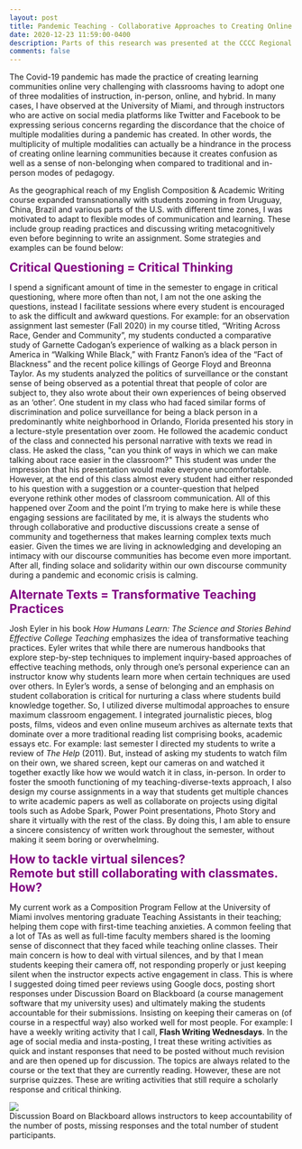 ```yaml
---
layout: post
title: Pandemic Teaching - Collaborative Approaches to Creating Online Learning Communities
date: 2020-12-23 11:59:00-0400
description: Parts of this research was presented at the CCCC Regional Conference at the University of Southern California, Dec 19, 2020.
comments: false
---
```


The Covid-19 pandemic has made the practice of creating learning communities online very challenging with classrooms having to adopt one of three modalities of instruction, in-person, online, and hybrid. In many cases, I have observed at the University of Miami, and through instructors who are active on social media platforms like Twitter and Facebook to be expressing serious concerns regarding the discordance that the choice of multiple modalities during a pandemic has created. In other words, the multiplicity of multiple modalities can actually be a hindrance in the process of creating online learning communities because it creates confusion as well as a sense of non-belonging when compared to traditional and in-person modes of pedagogy. 

As the geographical reach of my English Composition & Academic Writing course expanded transnationally with students zooming in from Uruguay, China, Brazil and various parts of the U.S. with different time zones, I was motivated to adapt to flexible modes of communication and learning. These include group reading practices and discussing writing metacognitively even before beginning to write an assignment. Some strategies and examples can be found below:

<span style="color:purple; font-size:1.5em">**Critical Questioning = Critical Thinking**</span>

I spend a significant amount of time in the semester to engage in critical questioning, where more often than not, I am not the one asking the questions, instead I facilitate sessions where every student is encouraged to ask the difficult and awkward questions. For example: for an observation assignment last semester (Fall 2020) in my course titled, “Writing Across Race, Gender and Community”, my students conducted a comparative study of Garnette Cadogan’s experience of walking as a black person in America in “Walking While Black,” with Frantz Fanon’s idea of the “Fact of Blackness” and the recent police killings of George Floyd and Breonna Taylor. As my students analyzed the politics of surveillance or the constant sense of being observed as a potential threat that people of color are subject to, they also wrote about their own experiences of being observed as an ‘other’. One student in my class who had faced similar forms of discrimination and police surveillance for being a black person in a predominantly white neighborhood in Orlando, Florida presented his story in a lecture-style presentation over zoom. He followed the academic conduct of the class and connected his personal narrative with texts we read in class. He asked the class, "can you think of ways in which we can make talking about race easier in the classroom?" This student was under the impression that his presentation would make everyone uncomfortable. However, at the end of this class almost every student had either responded to his question with a suggestion or a counter-question that helped everyone rethink other modes of classroom communication. All of this happened over Zoom and the point I’m trying to make here is while these engaging sessions are facilitated by me, it is always the students who through collaborative and productive discussions create a sense of community and togetherness that makes learning complex texts much easier. Given the times we are living in acknowledging and developing an intimacy with our discourse communities has become even more important. After all, finding solace and solidarity within our own discourse community during a pandemic and economic crisis is calming.
 
<span style="color:purple; font-size:1.5em">**Alternate Texts = Transformative Teaching Practices**</span>

Josh Eyler in his book *How Humans Learn: The Science and Stories Behind Effective College Teaching* emphasizes the idea of transformative teaching practices. Eyler writes that while there are numerous handbooks that explore step-by-step techniques to implement inquiry-based approaches of effective teaching methods, only through one’s personal experience can an instructor know why students learn more when certain techniques are used over others. In Eyler’s words, a sense of belonging and an emphasis on student collaboration is critical for nurturing a class where students build knowledge together. So, I utilized diverse multimodal approaches to ensure maximum classroom engagement. I integrated journalistic pieces, blog posts, films, videos and even online museum archives as alternate texts that dominate over a more traditional reading list comprising books, academic essays etc. For example: last semester I directed my students to write a review of *The Help* (2011). But, instead of asking my students to watch film on their own, we shared screen, kept our cameras on and watched it together exactly like how we would watch it in class, in-person. In order to foster the smooth functioning of my teaching-diverse-texts approach, I also design my course assignments in a way that students get multiple chances to write academic papers as well as collaborate on projects using digital tools such as Adobe Spark, Power Point presentations, Photo Story and share it virtually with the rest of the class. By doing this, I am able to ensure a sincere consistency of written work throughout the semester, without making it seem boring or overwhelming.

<span style="color:purple; font-size:1.5em">**How to tackle virtual silences?**</span><br />
<span style="color:purple; font-size:1.5em">**Remote but still collaborating with classmates. How?**</span>

My current work as a Composition Program Fellow at the University of Miami involves mentoring graduate Teaching Assistants in their teaching; helping them cope with first-time teaching anxieties. A common feeling that a lot of TAs as well as full-time faculty members shared is the looming sense of disconnect that they faced while teaching online classes. Their main concern is how to deal with virtual silences, and by that I mean students keeping their camera off, not responding properly or just keeping silent when the instructor expects active engagement in class. This is where I suggested doing timed peer reviews using Google docs, posting short responses under Discussion Board on Blackboard (a course management software that my university uses) and ultimately making the students accountable for their submissions. Insisting on keeping their cameras on (of course in a respectful way) also worked well for most people. For example: I have a weekly writing activity that I call, **Flash Writing Wednesdays**. In the age of social media and insta-posting, I treat these writing activities as quick and instant responses that need to be posted without much revision and are then opened up for discussion. The topics are always related to the course or the text that they are currently reading. However, these are not surprise quizzes. These are writing activities that still require a scholarly response and critical thinking.

<div class="row mt-3">
    <div class="col-sm mt-3 mt-md-0">
        <img class="img-fluid rounded z-depth-1" src="{{ site.baseurl }}/assets/img/blogImgs/pandemicTeaching/bbPost.jpg">
    </div>
</div>
<div class="caption">
    Discussion Board on Blackboard allows instructors to keep accountability of the number of posts, missing responses and the total number of student participants.
</div>